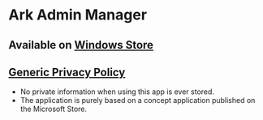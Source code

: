 # Ark Admin Manager

## Available on [Windows Store](https://www.microsoft.com/store/apps/9P112XSZV8SH)

## [Generic Privacy Policy](https://www.privacypolicies.com/generic/)
 - No private information when using this app is ever stored.
 - The application is purely based on a concept application published on the Microsoft Store.
